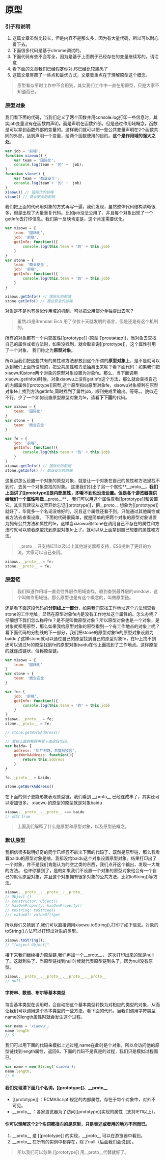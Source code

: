 # 原型
### 引子和说明


1. 这篇文章虽然比较长，但是内容不是那么多，因为有大量代码，所以可以耐心看下去。 
2. 下面很多代码是基于chrome调试的。
3. 下面代码有些不会写全，因为是基于上面例子已经存在的变量继续写的，请注意
4. 看下面的文章我们已经假定你对JS已经比较熟悉了
5. 这篇文章屏蔽了一些点和最优方式，文章着重点在于理解原型这个概念。


> 原型看似平时工作中不会用到，其实我们工作中一直在用原型，只是大家不知道而已。
### 原型对象
 

我们看下面的代码，当我们定义了两个函数并用console.log打印一些信息时，其实job变量没有在函数内声明，而是声明在函数外部。但是通过作用域概念，函数是可以拿到函数外部的变量的。这样我们就可以把一些公共变量声明在2个函数共同的外部，达到声明一个变量，给两个函数使用的目的。**这个是作用域的强大之处**。

``` javascript { .theme-peacock }
var job = '前端';
function xiaowu() {
	var team = '国际化';
	console.log(team + '的' +  job);
}
function stone() {
	var team = '商业安全'; 
	console.log(team + '的' +  job)
}
xiaowu() // 国际化的前端
stone() // 商业安全的前端
```

我们把上面的代码用对象的方式再写一遍，我们发现，虽然整体代码结构清晰很多，但是出现了大量重复代码。比如job没法公用了，并且每个对象出现了一个getInfo去打印信息。我们第一反映肯定是，这个肯定需要优化。

``` javascript { .theme-peacock }
var xiaowu = {
	team: '国际化',
	job: '前端',
	getInfo: function(){
		console.log(this.team + '的' + this.job)
	}
}
var stone = {
	team: '商业安全',
	job: '前端',
	getInfo: function(){
		console.log(this.team + '的' + this.job)
	}
}

xiaowu.getInfo() // 国际化的前端
stone.getInfo() // 商业安全的前端
```

对象是不是也有类似作用域的机制，可以把公用部分单独提出去呢？
> 虽然JS是Brendan Eich 用了仅仅十天就发明的语言，但是还是有这个机制的。

所有的对象都有一个内部属性[[prototype]] (原型 [ˈproʊtətaɪp])，当对象去查找自己的属性或者方法时，如果没找到，就会取查询[[prototype]]，这个属性引用了一个对象， 我们称之为**原型对象**。

所以当我们把这些共有的属性和方法都放到这个所谓的**原型对象**上，是不是就可以达到我们上面所设想的，把公共属性和方法抽离出来呢？看下面代码：如果我们把xiaowu和stone两个对象的原型对象设置为对象fe。那么，当下面调用xiaowu.getInfo()时候，对象xiaowu上没有getInfo这个方法，那么就会查找自己的内部属性[[prototype]]原型,这个原型指向原型对象fe，xiaowu对象顺利在原型对象fe上找到方法getInfo,同时找到了属性job，顺利完成里输出。等等。。貌似还不行，少了一个如何设置原型原型对象为fe，请看**下下面**的代码。
``` javascript { .theme-peacock }
var xiaowu = {
	team: '国际化'
}
var stone = {
	team: '商业安全'
}

var fe = {
	job: '前端',
	getInfo: function(){
		console.log(this.team + '的' + this.job)
	}
}
xiaowu.getInfo() // 国际化的前端
stone.getInfo() // 商业安全的前端
```
这里讲怎么设置一个对象的原型对象，就是让一个对象在自己的属性和方法里找不到时，去另一个对象查找的对象。
这里我们引出了另一个属性**\_\_proto\_\_**，我们上面讲了[[prototype]]是内部属性，即看不到也没法设置。但是各个游览器提供给我们一个属性叫做**\_\_proto\_\_**， 我们可以用这个属性查看[[prototype]]和设置它。其实我建议从这里开始忘记[[prototype]]，把\_\_proto\_\_ 想象为[[prototype]]就好了，毕竟多一个名词没啥好的，况且这个属性还看不到，只能通过其他属性或者方法去查看设置。
下面的代码很简单，就是简单的把两个对象的原型对象设置为拥有公共方法和属性的fe，这样当xiaowu和stone在调用自己不存在的属性和方法时就可以顺着原型找到原型对象fe上了。就可以从上面拿到自己想要的属性和方法。
> \_\_proto\_\_ 只支持IE11以及以上其他游览器都支持，ES6提供了更好的方法。大家可以自己查阅。

``` javascript { .theme-peacock }
xiaowu.__proto__ = fe;
stone.__proto__ = fe;
```

### 原型链

> 我们知道作用域一直会往外层作用域查找，直到查到最外层的window，这个叫做作用域链。那么原型也是有这个概念的，叫做原型链。


还是看下面这段代码的**分割线上一部分**，如果我们查找工作地址这个方法想查看stone的工作地址，显然在原型对象fe内是没有工作地址这个属性的。怎么办呢？仔细想下我们怎么称呼fe？是不是叫做原型对象？所以原型对象也是一个对象，是对象就都用原型，那么如果我给原型对象的原型指到一个有工作地点的对象上呢？
看下面代码的分割线的下一部分，我们把stone的原型对象fe的原型对象设置为baidu了这样stone就可以通过自己的原型找到自己的原型对象fe，在fe上找不到还可以通过fe的原型找到fe的原型对象baidu在他上面找到了工作地点。这样原型的就连成链状，俗称原型链。

```javascript { .theme-peacock }
var xiaowu = {
	team: '国际化'
}
var stone = {
	team: '商业安全'
}

var fe= {
	job: '前端',
	getInfo: function(){
		console.log(this.team + '的' + this.job)
	}
}
xiaowu.__proto__ = fe;
stone.__proto__ = fe;

// stone.getWorkAddress()

// 看完上面的解释再看下面这段代码。
var baidu= {
	address: '后厂村路，百度科技园',
	getWorkAddress: function(){
		return this.address
	}
}

fe.__proto__ = baidu;

stone.getWorkAddress()

```

在下面的例子更能形象表现原型链，我们看到 \_\_proto\_\_  已经连成串了，其实还可以增加很多。
xiaowu 的原型的原型就是对象baidu

```javascript { .theme-peacock }
xiaowu.__proto__.__proto__ === baidu
// 返回 true
```

> 上面我们解释了什么是原型和原型对象，以及原型链概念。

### 默认原型

我相信很多聪明好奇的同学已经忍不敲出下面的代码了，既然是原型链，那么我看看baidu的原型对象是啥，我都没给baidu这个对象设置原型对象。结果打印出了一个对象，并不是我们肯能认为的空之类的东西，我们点开这个输出，发现一大堆的方法。
也许你猜到了，是的如果我们不设置一个对象的原型对象他会有一个自己的默认原型对象，并且这个对象拥有很多对象的公共方法，比如toString()等方法。

```javascript { .theme-peacock }
xiaowu.__proto__.__proto__.__proto__
// Object {}
// constructor: Object()
// hasOwnProperty: hasOwnProperty()
// toString: toString()
/// valueOf: valueOf()get 
```

所以你们又猜到了,我们可以直接调用xiaowu.toString(),打印了如下信息。对象的toString()方法可以打印出对象的类型。

```javascript { .theme-peacock }
xiaowu.toString();
// "[object Object]"
```

接下来我们继续接力原型链,我们再加一个\_\_proto\_\_， 这次打印出来的就是null了。这就到头了，当原型链找到null时候就代表原型链到头了，因为null没有原型。
```javascript { .theme-peacock }
xiaowu.__proto__.__proto__.__proto__.__proto__
// null
```

#### 字符串、数值、布尔等基本类型

每当基本类型在调用时，会自动把这个基本类型转换为对相应的类型的对象，从而让我们可以调用这个基本类型的一些方法，看下面的代码，当我们调用字符类型name的length属性时就会发生这个过程。
```javascript { .theme-peacock }
var name = 'xiaowu';
name.length
// 6
```
我们可以用下面的代码来模拟上述过程,name在此时是个对象，所以会访问他的原型链找到length属性，返回6。下面的代码不是真是的过程，我们只是模拟过程而已。

```javascript { .theme-peacock }
var name = new String('xiaowu');
name.length;
// 6
```

#### 我们先理清下面几个名词，[[prototype]]、\_\_proto\_\_

 - [[prototype]] ：ECMAScript 规定的内部属性，存在于每个对象中，对外不可见。
 -  \_\_proto\_\_ ：各家游览器为了访问[[prototype]]实现的属性（支持IE11以上）。
 


#### 你可以理解这个2个名词都指向的是原型，只是表述或者用的地方不同而已。

1. \_\_proto\_\_ 是 [[prototype]] 的实现，\_\_proto\_\_ 可以在游览器中看到。
2. \_\_proto\_\_  在所有的实例中都存在，除了null（后面我们会说到）。



> 所以我们可以忽略 [[prototype]] 用\_\_proto\_\_代替就好了。


